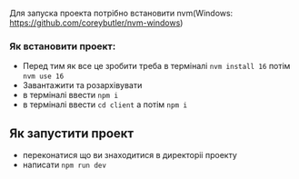 Для запуска проекта потрібно встановити nvm(Windows: https://github.com/coreybutler/nvm-windows)
### Як встановити проект:
- Перед тим як все це зробити треба в терміналі `nvm install 16` потім `nvm use 16`
- Завантажити та розархівувати
- в терміналі ввести `npm i`
- в терміналі ввести `cd client` а потім `npm i`

## Як запустити проект
- переконатися що ви знаходитися в директоріі проекту
- написати `npm run dev`
